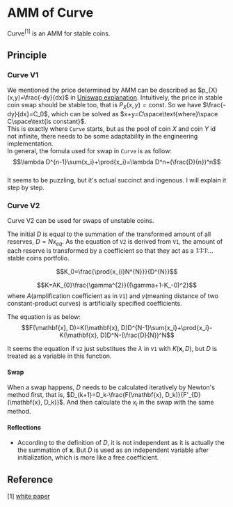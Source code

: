 # AMM of Curve
Curve<sup>[1]</sup> is an AMM for stable coins.  

## Principle
### Curve V1
We mentioned the price determined by AMM can be described as $p_{X}(x,y)=\frac{-dy}{dx}$ in [Uniswap explanation](uniswap%20explanation.md). Intuitively, the price in stable coin swap should be stable too, that is $P_{X}(x,y)=\text{const}$. So we have $\frac{-dy}{dx}=C_0$, which can be solved as $x+y=C\space\text{where}\space C\space\text{is constant}$.  
This is exactly where `Curve` starts, but as the pool of coin $X$ and coin $Y$ id not infinite, there needs to be some adaptability in the engineering implementation.  
In general, the fomula used for swap in `Curve` is as follow:  
$$\lambda D^{n-1}\sum{x_i}+\prod{x_i}=\lambda D^n+(\frac{D}{n})^n$$  
It seems to be puzzling, but it's actual succinct and ingenous. I will explain it step by step.  

### Curve V2
Curve V2 can be used for swaps of unstable coins.  

The initial $D$ is equal to the summation of the transformed amount of all reserves, $D=Nx_{eq}$. As the equation of `V2` is derived from `V1`, the amount of each reserve is transformed by a coefficient so that they act as a *1:1:1:...* stable coins portfolio.   

$$K_0=\frac{\prod{x_{i}N^{N}}}{D^{N}}$$  

$$K=AK_{0}\frac{\gamma^{2}}{(\gamma+1-K_-0)^2}$$
where $A$(amplification coefficient as in `V1`) and $\gamma$(meaning distance of two constant-product curves) is artificially specified coefficients.  

The equation is as below:  
$$F(\mathbf{x}, D)=K(\mathbf{x}, D)D^{N-1}\sum{x_i}+\prod{x_i}-K(\mathbf{x}, D)D^N-(\frac{D}{N})^N$$  

It seems the equation if `V2` just substitues the $\lambda$ in `V1` with $K(\mathbf{x}, D)$, but $D$ is treated as a variable in this function.  

#### Swap
When a swap happens, $D$ needs to be calculated iteratively by Newton's method first, that is, $D_{k+1}=D_k-\frac{F(\mathbf{x}, D_k)}{F'_{D}(\mathbf{x}, D_k)}$. And then calculate the $x_i$ in the swap with the same method.  

#### Reflections
* According to the definition of $D$, it is not independent as it is actually the the summation of $\mathbf{x}$. But $D$ is used as an independent variable after initialization, which is more like a free coefficient.  




## Reference
[1] [white paper](https://classic.curve.fi/files/stableswap-paper.pdf)  
